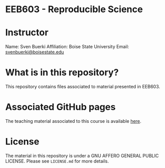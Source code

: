 # EEB603 - Reproducible Science

# Instructor

Name: Sven Buerki
Affiliation: Boise State University
Email: svenbuerki@boisestate.edu

# What is in this repository?

This repository contains files associated to material presented in EEB603.

# Associated GitHub pages

The teaching material associated to this course is available [here](https://svenbuerki.github.io/EEB603_Reproducible_Science/).

# License

The material in this repository is under a GNU AFFERO GENERAL PUBLIC LICENSE. Please see `LICENSE.md` for more details.